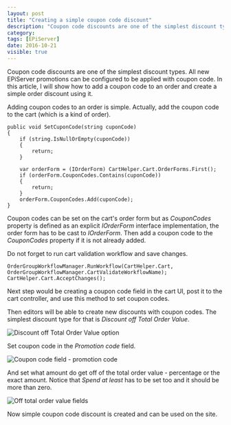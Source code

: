 ```yaml
---
layout: post
title: "Creating a simple coupon code discount"
description: "Coupon code discounts are one of the simplest discount types. All new EPiServer promotions can be configured to be applied with coupon code. In this article, I will show how to add a coupon code to an order and create a simple order discount using it."
category:
tags: [EPiServer]
date: 2016-10-21
visible: true
---
```

<p class="lead">
Coupon code discounts are one of the simplest discount types. All new EPiServer promotions can be configured to be applied with coupon code. In this article, I will show how to add a coupon code to an order and create a simple order discount using it.
</p>

Adding coupon codes to an order is simple. Actually, add the coupon code to the cart (which is a kind of order).

```
public void SetCuponCode(string cuponCode)
{
	if (string.IsNullOrEmpty(cuponCode))
	{
		return;
	}

	var orderForm = (IOrderForm) CartHelper.Cart.OrderForms.First();
	if (orderForm.CouponCodes.Contains(cuponCode))
	{
		return;
	}
	orderForm.CouponCodes.Add(cuponCode);
}
```

Coupon codes can be set on the cart's order form but as _CouponCodes_ property is defined as an explicit _IOrderForm_ interface implementation, the order form has to be cast to _IOrderForm_. Then add a coupon code to the _CouponCodes_ property if it is not already added.

Do not forget to run cart validation workflow and save changes.

```
OrderGroupWorkflowManager.RunWorkflow(CartHelper.Cart, OrderGroupWorkflowManager.CartValidateWorkflowName);
CartHelper.Cart.AcceptChanges();
```

Next step would be creating a coupon code field in the cart UI, post it to the cart controller, and use this method to set coupon codes.

Then editors will be able to create new discounts with coupon codes. The simplest discount type for that is _Discount off Total Order Value_.

<img src="/img/2016-10/discount_off_total_order.png" alt="Discount off Total Order Value option" class="img-responsive">

Set coupon code in the _Promotion code_ field.

<img src="/img/2016-10/promotion_code.png" alt="Coupon code field - promotion code" class="img-responsive">

And set what amount do get off of the total order value - percentage or the exact amount. Notice that _Spend at least_ has to be set too and it should be more than zero.

<img src="/img/2016-10/discount_off_total_order_value.png" alt="Off total order value fields" class="img-responsive">

Now simple coupon code discount is created and can be used on the site.
